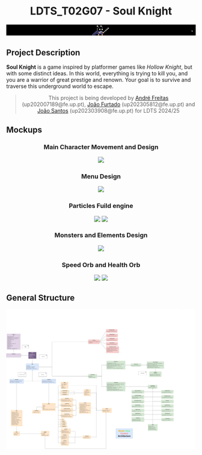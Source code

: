 <h1 align="center">
  LDTS_T02G07 - Soul Knight
</h1>

<p align="center">
  <img src="docs/mockups/SoulKnight.gif"/>
</p>

## Project Description
**Soul Knight** is a game inspired by platformer games like *Hollow Knight*, but with some distinct ideas. In this world, everything is trying to kill you, and you are a warrior of great prestige and renown. Your goal is to survive and traverse this underground world to escape.
><p align="center">
>This project is being developed by <a href="https://github.com/JuskoCode">André Freitas</a> (up202007189@fe.up.pt), <a href="https://github.com/frutastontas">João Furtado</a> (up202305812@fe.up.pt) and <a href="https://github.com/jonas291205">João Santos</a> (up202303908@fe.up.pt) for LDTS 2024/25
></p>

## Mockups

[comment]: <> (Character movement and Design)
<h3 align="center">
  Main Character Movement and Design
</h3>

<p align="center">
<img src="dfocs/mockups/PlayerMovement.gif">
</p>

[comment]: <> (Menu Design)

<h3 align="center">
  Menu Design
</h3>

<p align="center">
  <img src="fdocs/mockups/MainMenu.gif"/>
</p>

[comment]: <> (Particles Fuild engine)
<h3 align="center">
  Particles Fuild engine
</h3>

<p align="center">
  <img src="docs/mockups/ParticlesFuild.gif"/>
  <img src="docs/mockups/FluidParticles.gif"/>

</p>

[comment]: <> (Monsters and Elements Design)
<h3 align="center">
  Monsters and Elements Design
</h3>

<p align="center">
  <img src="dfocs/mockups/ElementsAndMonsters.gif"/>
</p>

[comment]: <> (Collectables)

<h3 align="center">
  Speed Orb and Health Orb
</h3>

<p align="center">
  <img src="fdocs/mockups/HealthOrb.gif">
  <img src="fdocs/mockups/SpeedOrb.gif">
</p>

## General Structure
<p align="center">
  <img src="docs/uml/SoulKnightStruct.png"/>
</p>
